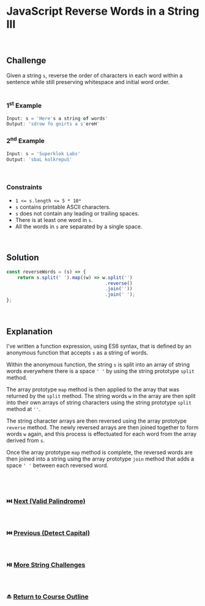 # JavaScript Reverse Words in a String III
<br/>

## Challenge
Given a string `s`, reverse the order of characters in each word within a sentence while still preserving whitespace and initial word order.
<br/>
<br/>

### 1<sup>st</sup> Example

```JavaScript
Input: s = 'Here's a string of words'
Output: 'sdrow fo gnirts a s'ereH'
```

### 2<sup>nd</sup> Example

```JavaScript
Input: s = 'Superklok Labs'
Output: 'sbaL kolkrepuS'
```

<br/>

### Constraints

- `1 <= s.length <= 5 * 10⁴`
- `s` contains printable ASCII characters.
- `s` does not contain any leading or trailing spaces.
- There is at least one word in `s`.
- All the words in `s` are separated by a single space.

<br/>

## Solution

```JavaScript
const reverseWords = (s) => {
    return s.split(' ').map((w) => w.split('')
                                    .reverse()
                                    .join(''))
                                    .join(' ');
};
```

<br/>

## Explanation

I've written a function expression, using ES6 syntax, that is defined by an anonymous function that accepts `s` as a string of words.
<br/>

Within the anonymous function, the string `s` is split into an array of string words everywhere there is a space `' '` by using the string prototype `split` method.
<br/>

The array prototype `map` method is then applied to the array that was returned by the `split` method. The string words `w` in the array are then split into their own arrays of string characters using the string prototype `split` method at `''`.
<br/>

The string character arrays are then reversed using the array prototype `reverse` method. The newly reversed arrays are then joined together to form words `w` again, and this process is effectuated for each word from the array derived from `s`.
<br/>

Once the array prototype `map` method is complete, the reversed words are then joined into a string using the array prototype `join` method that adds a space `' '` between each reversed word.
<br/>
<br/>
<br/>
<br/>

### :next_track_button: [Next (Valid Palindrome)][Next]
<br/>

### :previous_track_button: [Previous (Detect Capital)][Previous]
<br/>

### :play_or_pause_button: [More String Challenges][More]
<br/>

### :eject_button: [Return to Course Outline][Return]
<br/>

[Next]: https://github.com/Superklok/JavaScriptStrings/blob/main/JavaScriptValidPalindrome.md
[Previous]: https://github.com/Superklok/JavaScriptStrings/blob/main/JavaScriptDetectCapital.md
[More]: https://github.com/Superklok/JavaScriptStrings
[Return]: https://github.com/Superklok/LearnJavaScript